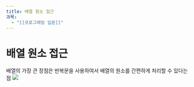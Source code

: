 ```yaml
---
title: 배열 원소 접근
과목:
  - "[[프로그래밍 입문]]"
---
```


# 배열 원소 접근

배열의 가장 큰 장점은 반복문을 사용하여서 배열의 원소를 간편하게 처리할 수 있다는 점
![](https://i.imgur.com/0baKRG5.png)
